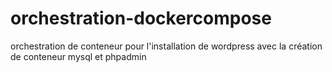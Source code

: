 # orchestration-dockercompose
orchestration de conteneur pour l'installation de wordpress avec la création de conteneur mysql et phpadmin
